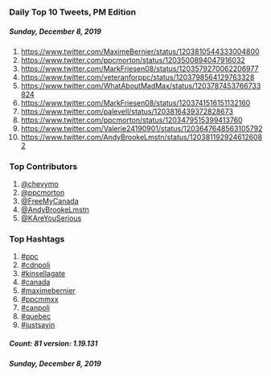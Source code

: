 ### Daily Top 10 Tweets, PM Edition
##### Sunday, December 8, 2019
 1) https://www.twitter.com/MaximeBernier/status/1203810544333004800
 2) https://www.twitter.com/ppcmorton/status/1203500894047916032
 3) https://www.twitter.com/MarkFriesen08/status/1203579270062206977
 4) https://www.twitter.com/veteranforppc/status/1203798564129763328
 5) https://www.twitter.com/WhatAboutMadMax/status/1203787453766733824
 6) https://www.twitter.com/MarkFriesen08/status/1203741516151132160
 7) https://www.twitter.com/palevell/status/1203816439372828673
 8) https://www.twitter.com/ppcmorton/status/1203479515399413760
 9) https://www.twitter.com/Valerie24190901/status/1203647648563105792
10) https://www.twitter.com/AndyBrookeLmstn/status/1203811929246126082

### Top Contributors
  1) [@chevymo](https://www.twitter.com/chevymo)
  2) [@ppcmorton](https://www.twitter.com/ppcmorton)
  3) [@FreeMyCanada](https://www.twitter.com/FreeMyCanada)
  4) [@AndyBrookeLmstn](https://www.twitter.com/AndyBrookeLmstn)
  5) [@KAreYouSerious](https://www.twitter.com/KAreYouSerious)


### Top Hashtags

  1) [#ppc](https://www.twitter.com/hashtag/ppc)
  2) [#cdnpoli](https://www.twitter.com/hashtag/cdnpoli)
  3) [#kinsellagate](https://www.twitter.com/hashtag/kinsellagate)
  4) [#canada](https://www.twitter.com/hashtag/canada)
  5) [#maximebernier](https://www.twitter.com/hashtag/maximebernier)
  6) [#ppcmmxx](https://www.twitter.com/hashtag/ppcmmxx)
  7) [#canpoli](https://www.twitter.com/hashtag/canpoli)
  8) [#quebec](https://www.twitter.com/hashtag/quebec)
  9) [#justsayin](https://www.twitter.com/hashtag/justsayin)

##### Count: 81	version: 1.19.131
##### Sunday, December 8, 2019

